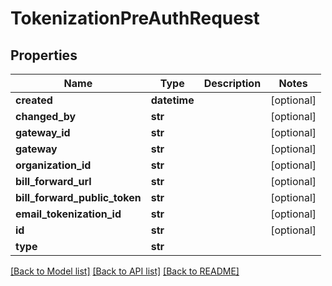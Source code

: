 # TokenizationPreAuthRequest

## Properties
Name | Type | Description | Notes
------------ | ------------- | ------------- | -------------
**created** | **datetime** |  | [optional] 
**changed_by** | **str** |  | [optional] 
**gateway_id** | **str** |  | [optional] 
**gateway** | **str** |  | [optional] 
**organization_id** | **str** |  | [optional] 
**bill_forward_url** | **str** |  | [optional] 
**bill_forward_public_token** | **str** |  | [optional] 
**email_tokenization_id** | **str** |  | [optional] 
**id** | **str** |  | [optional] 
**type** | **str** |  | 

[[Back to Model list]](../README.md#documentation-for-models) [[Back to API list]](../README.md#documentation-for-api-endpoints) [[Back to README]](../README.md)

